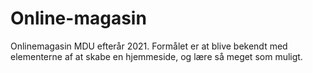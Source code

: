 # Online-magasin
Onlinemagasin MDU efterår 2021. Formålet er at blive bekendt med elementerne af at skabe en hjemmeside, og lære så meget som muligt.
